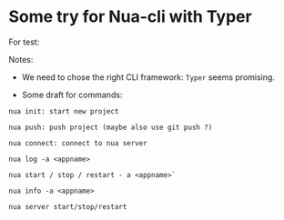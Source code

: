 # Some try for Nua-cli with Typer

For test:


Notes:

-   We need to chose the right CLI framework: `Typer` seems promising.

-   Some draft for commands:

```text
nua init: start new project

nua push: push project (maybe also use git push ?)

nua connect: connect to nua server

nua log -a <appname>

nua start / stop / restart - a <appname>`

nua info -a <appname>

nua server start/stop/restart
```

